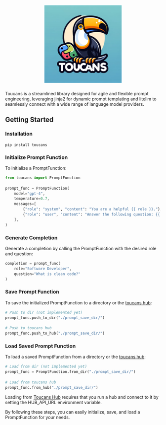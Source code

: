 
<h1 align="center">
<img src="static/img/logo.png" width="250">
</h1>

Toucans is a streamlined library designed for agile and flexible prompt engineering, leveraging jinja2 for dynamic prompt templating and litellm to seamlessly connect with a wide range of language model providers.

## Getting Started
### Installation
````
pip install toucans
````

### Initialize Prompt Function
To initialize a PromptFunction:

````python
from toucans import PromptFunction

prompt_func = PromptFunction(
    model="gpt-4",
    temperature=0.7,
    messages=[
        {"role": "system", "content": "You are a helpful {{ role }}."},
        {"role": "user", "content": "Answer the following question: {{ question }}"},
    ],
)
````

### Generate Completion
Generate a completion by calling the PromptFunction with the desired role and question:

````python
completion = prompt_func(
    role="Software Developer", 
    question="What is clean code?"
)
````

### Save Prompt Function
To save the initialized PromptFunction to a directory or the [toucans hub](https://github.com/kasperjunge/toucans-hub):

````python
# Push to dir (not implemented yet)
prompt_func.push_to_dir("./prompt_save_dir/")

# Push to toucans hub
prompt_func.push_to_hub("./prompt_save_dir/")
````

### Load Saved Prompt Function
To load a saved PromptFunction from a directory or the [toucans hub](https://github.com/kasperjunge/toucans-hub):

````python
# Load from dir (not implemented yet)
prompt_func = PromptFunction.from_dir("./prompt_save_dir/")

# Load from toucans hub
prompt_func.from_hub("./prompt_save_dir/")
````

Loading from [Toucans Hub](https://github.com/kasperjunge/toucans-hub) requires that you run a hub and connect to it by setting the HUB_API_URL environment variable.

By following these steps, you can easily initialize, save, and load a PromptFunction for your needs.
